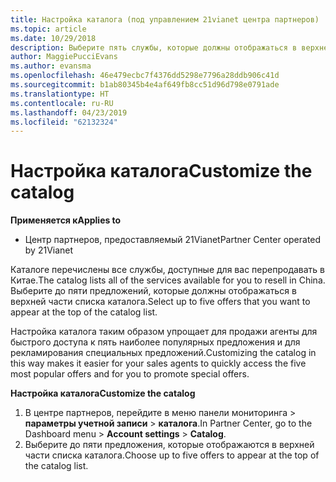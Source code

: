 ```yaml
---
title: Настройка каталога (под управлением 21vianet центра партнеров)
ms.topic: article
ms.date: 10/29/2018
description: Выберите пять службы, которые должны отображаться в верхней части списка каталога.
author: MaggiePucciEvans
ms.author: evansma
ms.openlocfilehash: 46e479ecbc7f4376dd5298e7796a28ddb906c41d
ms.sourcegitcommit: b1ab80345b4e4af649fb8cc51d96d798e0791ade
ms.translationtype: HT
ms.contentlocale: ru-RU
ms.lasthandoff: 04/23/2019
ms.locfileid: "62132324"
---
```

# <a name="customize-the-catalog"></a><span data-ttu-id="bd77e-103">Настройка каталога</span><span class="sxs-lookup"><span data-stu-id="bd77e-103">Customize the catalog</span></span>

<span data-ttu-id="bd77e-104">**Применяется к**</span><span class="sxs-lookup"><span data-stu-id="bd77e-104">**Applies to**</span></span>

-   <span data-ttu-id="bd77e-105">Центр партнеров, предоставляемый 21Vianet</span><span class="sxs-lookup"><span data-stu-id="bd77e-105">Partner Center operated by 21Vianet</span></span>


<span data-ttu-id="bd77e-106">Каталоге перечислены все службы, доступные для вас перепродавать в Китае.</span><span class="sxs-lookup"><span data-stu-id="bd77e-106">The catalog lists all of the services available for you to resell in China.</span></span> <span data-ttu-id="bd77e-107">Выберите до пяти предложений, которые должны отображаться в верхней части списка каталога.</span><span class="sxs-lookup"><span data-stu-id="bd77e-107">Select up to five offers that you want to appear at the top of the catalog list.</span></span> 

<span data-ttu-id="bd77e-108">Настройка каталога таким образом упрощает для продажи агенты для быстрого доступа к пять наиболее популярных предложения и для рекламирования специальных предложений.</span><span class="sxs-lookup"><span data-stu-id="bd77e-108">Customizing the catalog in this way makes it easier for your sales agents to quickly access the five most popular offers and for you to promote special offers.</span></span> 

<span data-ttu-id="bd77e-109">**Настройка каталога**</span><span class="sxs-lookup"><span data-stu-id="bd77e-109">**Customize the catalog**</span></span>

1.  <span data-ttu-id="bd77e-110">В центре партнеров, перейдите в меню панели мониторинга &gt; **параметры учетной записи** &gt; **каталога**.</span><span class="sxs-lookup"><span data-stu-id="bd77e-110">In Partner Center, go to the Dashboard menu &gt; **Account settings** &gt; **Catalog**.</span></span>
2.  <span data-ttu-id="bd77e-111">Выберите до пяти предложения, которые отображаются в верхней части списка каталога.</span><span class="sxs-lookup"><span data-stu-id="bd77e-111">Choose up to five offers to appear at the top of the catalog list.</span></span>

 

 




